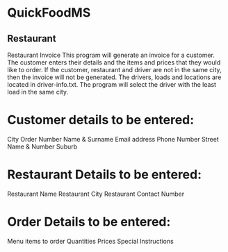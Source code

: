 # QuickFoodMS
## Restaurant
Restaurant Invoice
This program will generate an invoice for a customer. 
The customer enters their details and the items and prices that they would like to order. If the customer, restaurant and driver
are not in the same city, then the invoice will not be generated.
The drivers, loads and locations are located in driver-info.txt. The program will select the driver with the least load in the same city.

# Customer details to be entered: 
City
Order Number
Name & Surname
Email address
Phone Number
Street Name & Number
Suburb

# Restaurant Details to be entered:
Restaurant Name
Restaurant City
Restaurant Contact Number

# Order Details to be entered:
Menu items to order
Quantities
Prices
Special Instructions
